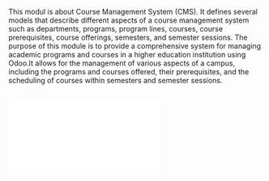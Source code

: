 This modul is about Course Management System (CMS). It defines several models that describe different aspects of a course management system such as departments, programs, program lines, courses, course prerequisites, course offerings, semesters, and semester sessions.
The purpose of this module is to provide a comprehensive system for managing academic programs and courses in a higher education institution using Odoo.It allows for the management of various aspects of a campus, including the programs and courses offered, their prerequisites, and the scheduling of courses within semesters and semester sessions.

<img src="file:///home/usman/Documents/ERD.pdf" alt="" title="ERD">

![My Image](file:///home/usman/Documents/ERD.pdf)
